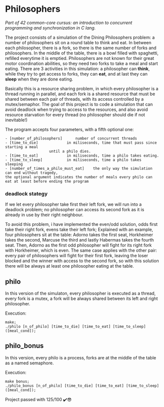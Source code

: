 # Philosophers

_Part of 42 common-core cursus: an introduction to concurrent programming and synchronization in C lang._

The project consists of a simulation of the Dining Philosophers problem: a number of philosophers
sit on a round table to think and eat. In between each philosopher, there is a fork, so there
is the same number of forks and philosophers. In the middle of the table, there is a bowl
filled with spaghetti, refilled everytime it is emptied. Philosophers are not known for their 
great motor coordination abilities, so they need two forks to take a meal and start eating.
There are 3 activities in this simulation: a philosopher can **think**, while they try to get
access to forks, they can **eat**, and at last they can **sleep** when they are done eating.

Basically this is a resource sharing problem, in which every philosopher is a thread running
in parallel, and each fork is a shared resource that must be shared between each pair of threads, 
with its access controlled by a mutex/semaphor.
The goal of this project is to code a simulation that can avoid deadlock when trying to access
to the resources, and also avoid resource starvation for every thread (no philosopher should
die if not inevitable!)

The program accepts four parameters, with a fifth optional one:
```
- [number_of_philosophers]		number of concurrent threads
- [time_to_die]				in miliseconds, time that must pass since starting a meal
					until a philo dies.
- [time_to_eat]				in miliseconds, time a philo takes eating.
- [time_to_sleep]			in miliseconds, time a philo takes sleeping
- [number_of_times_a_philo_must_eat]	the only way the simulation can end without tragedy,
the optional argument indicates the number of meals every philo can eat at least before ending the program
```

### deadlock stategy

If we let every philosopher take first their left fork, we will run into a deadlock problem; no
philosopher can access its second fork as it is already in use by their right neighbour.

To avoid this problem, i have implemented the even/odd solution, odds first take their right fork,
evens take their left fork; 
Explained with an example, four philosophers sit at the table: Adorno takes the first seat, Horkheimer takes the second, Marcuse the third and lastly Habermas takes the fourth seat. Then, Adorno as the first odd philosopher will fight for its right fork with Horkheimer, which is even. The same case applies with the other pair: every pair of philosophers will fight for their first fork, leaving the loser blocked and the winner with access to the second fork, so with this solution there will be always at least one philosopher eating at the table.

## philo

In this version of the simulaton, every philosopher is executed as a thread, every fork is a mutex, a fork will be always shared between its left and right philosopher.

Execution:
```
make; 
./philo [n_of_philo] [time_to_die] [time_to_eat] [time_to_sleep] ([meal_cond]);
```
## philo_bonus

In this version, every philo is a process, forks are at the middle of the table as a named semaphore.

Execution:
```
make bonus;
./philo_bonus [n_of_philo] [time_to_die] [time_to_eat] [time_to_sleep] ([meal_cond]);
```
Project passed with 125/100 ✔️😎
